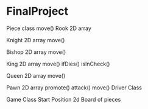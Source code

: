 # FinalProject
Piece class 
  move()
  Rook
  2D array

Knight
  2D array
  move()

Bishop
  2D array
  move()


King
  2D array
  move()
  ifDies()
  isInCheck()

Queen
  2D array
  move()

Pawn
  2D array
  promote()
  attack()
  move()
Driver Class

Game Class
  Start Position
  2d Board of pieces
